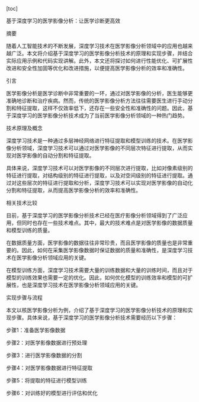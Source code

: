 
[toc]                    
                
                
基于深度学习的医学影像分析：让医学诊断更高效

摘要

随着人工智能技术的不断发展，深度学习技术在医学影像分析领域中的应用也越来越广泛。本文将介绍基于深度学习的医学影像分析技术的原理和实现步骤，并结合实际应用示例和代码实现讲解。此外，本文还将探讨如何进行性能优化、可扩展性改进和安全性加固等优化和改进措施，以便提高医学影像分析的效率和准确性。

引言

医学影像分析是医学诊断中非常重要的一环，通过对医学影像的分析，医生能够更准确地诊断和治疗疾病。然而，传统的医学影像分析方法往往需要医生进行手动分割和特征提取，这样不仅效率低下，还存在一些安全性和准确性的问题。因此，基于深度学习的医学影像分析技术成为了当前医学影像分析领域的一种热门趋势。

技术原理及概念

深度学习技术是一种通过多层神经网络进行特征提取和模型训练的技术。在医学影像分析领域，深度学习技术可以通过对医学影像的不同层次特征进行提取，从而实现对医学影像的自动分割和特征提取。

具体来说，深度学习技术可以对医学影像的不同层次进行提取，比如对像素级别的特征进行提取，对结构级别的特征进行提取，以及对空间级别的特征进行提取。通过对这些层次的特征进行提取和分析，深度学习技术可以实现对医学影像的自动化分割和特征提取，从而提高医学影像分析的效率和准确性。

相关技术比较

目前，基于深度学习的医学影像分析技术已经在医疗影像分析领域得到了广泛应用，但同时也存在一些技术难点。其中，最大的技术难点是对医学影像的数据质量和模型训练的质量。

在数据质量方面，医学影像的数据往往非常珍贵，而且医学影像的质量也是非常重要的。因此，如何在采集医学影像数据时保证数据的质量和准确性，是深度学习技术在医学影像分析领域应用的关键。

在模型训练方面，深度学习技术需要大量的训练数据和大量的训练时间，而且对于模型的训练效果也需要一定的优化。因此，如何优化模型的训练效率和模型的可扩展性，也是深度学习技术在医学影像分析领域应用的关键。

实现步骤与流程

本文以核医学影像分析为例，介绍了基于深度学习的医学影像分析技术的原理和实现步骤。具体来说，基于深度学习的医学影像分析技术需要经历以下步骤：

步骤1：准备医学影像数据

步骤2：对医学影像数据进行预处理

步骤3：进行医学影像数据的分割

步骤4：对医学影像数据进行特征提取

步骤5：将提取的特征进行模型训练

步骤6：对训练好的模型进行评估和优化


